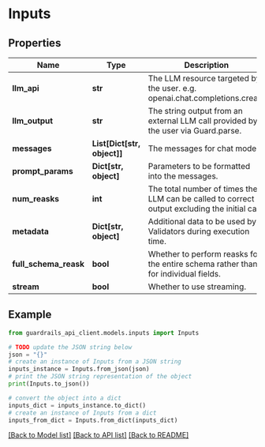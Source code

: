 # Inputs


## Properties

Name | Type | Description | Notes
------------ | ------------- | ------------- | -------------
**llm_api** | **str** | The LLM resource targeted by the user. e.g. openai.chat.completions.create | [optional] 
**llm_output** | **str** | The string output from an external LLM call provided by the user via Guard.parse. | [optional] 
**messages** | **List[Dict[str, object]]** | The messages for chat models. | [optional] 
**prompt_params** | **Dict[str, object]** | Parameters to be formatted into the messages. | [optional] 
**num_reasks** | **int** | The total number of times the LLM can be called to correct output excluding the initial call. | [optional] 
**metadata** | **Dict[str, object]** | Additional data to be used by Validators during execution time. | [optional] 
**full_schema_reask** | **bool** | Whether to perform reasks for the entire schema rather than for individual fields. | [optional] 
**stream** | **bool** | Whether to use streaming. | [optional] 

## Example

```python
from guardrails_api_client.models.inputs import Inputs

# TODO update the JSON string below
json = "{}"
# create an instance of Inputs from a JSON string
inputs_instance = Inputs.from_json(json)
# print the JSON string representation of the object
print(Inputs.to_json())

# convert the object into a dict
inputs_dict = inputs_instance.to_dict()
# create an instance of Inputs from a dict
inputs_from_dict = Inputs.from_dict(inputs_dict)
```
[[Back to Model list]](../README.md#documentation-for-models) [[Back to API list]](../README.md#documentation-for-api-endpoints) [[Back to README]](../README.md)


